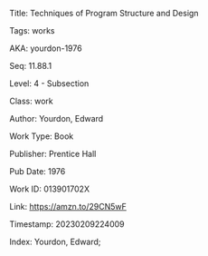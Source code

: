 Title:  Techniques of Program Structure and Design

Tags:   works

AKA:    yourdon-1976

Seq:    11.88.1

Level:  4 - Subsection

Class:  work

Author: Yourdon, Edward

Work Type: Book

Publisher: Prentice Hall

Pub Date: 1976

Work ID: 013901702X

Link:   https://amzn.to/29CN5wF

Timestamp: 20230209224009

Index:  Yourdon, Edward; 

